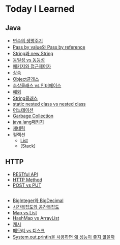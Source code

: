# Today I Learned


## Java
* [변수의 생명주기](https://github.com/dilmah0203/TIL/blob/main/Java/%EB%B3%80%EC%88%98%EC%9D%98%20%EC%83%9D%EB%AA%85%EC%A3%BC%EA%B8%B0.md)
* [Pass by value와 Pass by reference](https://github.com/dilmah0203/TIL/blob/main/Java/Pass%20by%20value%EC%99%80%20Pass%20by%20reference.md)
* [String과 new String](https://github.com/dilmah0203/TIL/blob/main/Java/String%EA%B3%BC%20new%20String.md)
* [동일성 vs 동등성](https://github.com/dilmah0203/TIL/blob/main/Java/%E1%84%83%E1%85%A9%E1%86%BC%E1%84%8B%E1%85%B5%E1%86%AF%E1%84%89%E1%85%A5%E1%86%BC(Identity)%20vs%20%E1%84%83%E1%85%A9%E1%86%BC%E1%84%83%E1%85%B3%E1%86%BC%E1%84%89%E1%85%A5%E1%86%BC(Equality).md)
* [패키지와 접근제어자](https://github.com/dilmah0203/TIL/blob/main/Java/%ED%8C%A8%ED%82%A4%EC%A7%80%EC%99%80%20%EC%A0%91%EA%B7%BC%20%EC%A0%9C%EC%96%B4%EC%9E%90.md)
* [상속](https://github.com/dilmah0203/TIL/blob/main/Java/%EC%83%81%EC%86%8D.md)
* [Object클래스](https://github.com/dilmah0203/TIL/blob/main/Java/Object%ED%81%B4%EB%9E%98%EC%8A%A4.md)
* [추상클래스 vs 인터페이스](https://github.com/dilmah0203/TIL/blob/main/Java/%E1%84%8E%E1%85%AE%E1%84%89%E1%85%A1%E1%86%BC%E1%84%8F%E1%85%B3%E1%86%AF%E1%84%85%E1%85%A2%E1%84%89%E1%85%B3%20vs%20%E1%84%8B%E1%85%B5%E1%86%AB%E1%84%90%E1%85%A5%E1%84%91%E1%85%A6%E1%84%8B%E1%85%B5%E1%84%89%E1%85%B3.md)
* [예외](https://github.com/dilmah0203/TIL/blob/main/Java/%E1%84%8B%E1%85%A8%E1%84%8B%E1%85%AC.md)
* [String클래스](https://github.com/dilmah0203/TIL/blob/main/Java/String%ED%81%B4%EB%9E%98%EC%8A%A4.md)
* [static nested class vs nested class](https://github.com/dilmah0203/TIL/blob/main/Java/static%20nested%20class%20vs%20non-static%20nested%20class.md)
* [어노테이션](https://github.com/dilmah0203/TIL/blob/main/Java/%EC%96%B4%EB%85%B8%ED%85%8C%EC%9D%B4%EC%85%98.md)
* [Garbage Collection](https://github.com/dilmah0203/TIL/blob/main/Java/Garbage%20Collection.md)
* [java.lang패키지](https://github.com/dilmah0203/TIL/blob/main/Java/java.lang%20%ED%8C%A8%ED%82%A4%EC%A7%80.md)
* [제네릭](https://github.com/dilmah0203/TIL/blob/main/Java/%EC%A0%9C%EB%84%A4%EB%A6%AD.md)
* 컬렉션
  - [List](https://github.com/dilmah0203/TIL/blob/main/Java/List.md)
  - [Stack]


## HTTP
* [RESTful API](https://github.com/dilmah0203/TIL/blob/main/HTTP/RESTful%20API.md)
* [HTTP Method](https://github.com/dilmah0203/TIL/blob/main/HTTP/HTTP%20Method.md)
* [POST vs PUT](https://github.com/dilmah0203/TIL/blob/main/HTTP/POST%20vs%20PUT.md)


##
* [BigInteger와 BigDecimal](https://github.com/dilmah0203/TIL/blob/main/BigInteger%EC%99%80%20BigDecimal.md)
* [시간복잡도와 공간복잡도](https://github.com/dilmah0203/TIL/blob/main/%E1%84%89%E1%85%B5%E1%84%80%E1%85%A1%E1%86%AB%E1%84%87%E1%85%A9%E1%86%A8%E1%84%8C%E1%85%A1%E1%86%B8%E1%84%83%E1%85%A9%E1%84%8B%E1%85%AA%20%E1%84%80%E1%85%A9%E1%86%BC%E1%84%80%E1%85%A1%E1%86%AB%E1%84%87%E1%85%A9%E1%86%A8%E1%84%8C%E1%85%A1%E1%86%B8%E1%84%83%E1%85%A9.md)
* [Map vs List](https://github.com/dilmah0203/TIL/blob/main/Java/Map%20vs%20List.md)
* [HashMap vs ArrayList](https://github.com/dilmah0203/TIL/blob/main/HashMap%20vs%20ArrayList.md)
* [캐시](https://github.com/dilmah0203/TIL/blob/main/%EC%BA%90%EC%8B%9C.md)
* [메모리 vs 디스크](https://github.com/dilmah0203/TIL/blob/main/%EB%A9%94%EB%AA%A8%EB%A6%AC%20vs%20%EB%94%94%EC%8A%A4%ED%81%AC.md)
* [System.out.println을 사용하면 왜 성능이 좋지 않을까](https://github.com/dilmah0203/TIL/blob/main/System.out.println.md)

